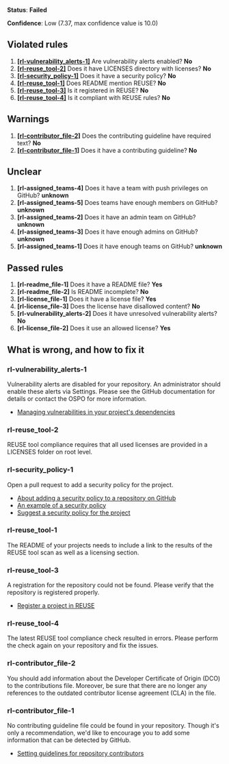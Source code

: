 **Status**: **Failed**

**Confidence**: Low (7.37, max confidence value is 10.0)

## Violated rules
1.  [**[rl-vulnerability_alerts-1]**](#rl-vulnerability_alerts-1) Are vulnerability alerts enabled? **No**
1.  [**[rl-reuse_tool-2]**](#rl-reuse_tool-2) Does it have LICENSES directory with licenses? **No**
1.  [**[rl-security_policy-1]**](#rl-security_policy-1) Does it have a security policy? **No**
1.  [**[rl-reuse_tool-1]**](#rl-reuse_tool-1) Does README mention REUSE? **No**
1.  [**[rl-reuse_tool-3]**](#rl-reuse_tool-3) Is it registered in REUSE? **No**
1.  [**[rl-reuse_tool-4]**](#rl-reuse_tool-4) Is it compliant with REUSE rules? **No**


## Warnings
1.  [**[rl-contributor_file-2]**](#rl-contributor_file-2) Does the contributing guideline have required text? **No**
1.  [**[rl-contributor_file-1]**](#rl-contributor_file-1) Does it have a contributing guideline? **No**


## Unclear
1.  **[rl-assigned_teams-4]** Does it have a team with push privileges on GitHub? **unknown**
1.  **[rl-assigned_teams-5]** Does teams have enough members on GitHub? **unknown**
1.  **[rl-assigned_teams-2]** Does it have an admin team on GitHub? **unknown**
1.  **[rl-assigned_teams-3]** Does it have enough admins on GitHub? **unknown**
1.  **[rl-assigned_teams-1]** Does it have enough teams on GitHub? **unknown**


## Passed rules
1.  **[rl-readme_file-1]** Does it have a README file? **Yes**
1.  **[rl-readme_file-2]** Is README incomplete? **No**
1.  **[rl-license_file-1]** Does it have a license file? **Yes**
1.  **[rl-license_file-3]** Does the license have disallowed content? **No**
1.  **[rl-vulnerability_alerts-2]** Does it have unresolved vulnerability alerts? **No**
1.  **[rl-license_file-2]** Does it use an allowed license? **Yes**


## What is wrong, and how to fix it

### rl-vulnerability_alerts-1

Vulnerability alerts are disabled for your repository. An administrator should enable these alerts via Settings. Please see the GitHub documentation for details or contact the OSPO for more information.
*  [Managing vulnerabilities in your project's dependencies](https://docs.github.com/en/code-security/supply-chain-security/managing-vulnerabilities-in-your-projects-dependencies)


### rl-reuse_tool-2

REUSE tool compliance requires that all used licenses are provided in a LICENSES folder on root level.


### rl-security_policy-1

Open a pull request to add a security policy for the project.
*  [About adding a security policy to a repository on GitHub](https://docs.github.com/en/free-pro-team@latest/github/managing-security-vulnerabilities/adding-a-security-policy-to-your-repository)
*  [An example of a security policy](https://github.com/apache/nifi/blob/main/SECURITY.md)
*  [Suggest a security policy for the project](https://github.com/artem-smotrakov/test-rop-one/security/policy)


### rl-reuse_tool-1

The README of your projects needs to include a link to the results of the REUSE tool scan as well as a licensing section.


### rl-reuse_tool-3

A registration for the repository could not be found. Please verify that the repository is registered properly.
*  [Register a project in REUSE](https://api.reuse.software/register)


### rl-reuse_tool-4

The latest REUSE tool compliance check resulted in errors. Please perform the check again on your repository and fix the issues.


### rl-contributor_file-2

You should add information about the Developer Certificate of Origin (DCO) to the contributions file. Moreover, be sure that there are no longer any references to the outdated contributor license agreement (CLA) in the file.


### rl-contributor_file-1

No contributing guideline file could be found in your repository. Though it's only a recommendation, we'd like to encourage you to add some information that can be detected by GitHub.
*  [Setting guidelines for repository contributors](https://docs.github.com/en/communities/setting-up-your-project-for-healthy-contributions/setting-guidelines-for-repository-contributors#adding-a-contributing-file)



